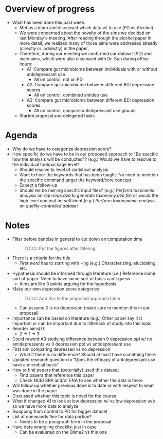 # Overview of progress

- What has been done this past week:
  - Met as a team and discussed which dataset to use (PD vs Alcohol)
  - We were concerned about the novelty of the aims we decided on last Monday's meeting. After reading through the alcohol paper in more detail, we realized many of those aims were addressed already (directly or indirectly) in the paper.
  - Therefore, during our meeting we confirmed our dataset (PD) and main aims, which were also discussed with Dr. Sun during office hours:
    - A1: Compare gut microbiome between individuals with or without antidepressant use
      - All on control, not on PD
    - A2: Compare gut microbiome between different BDI depression scores
      - All on control, combined antidep use
    - A3: Compare gut microbiome between different BDI depression scores
      - All on control, compare antidepressant use groups
  - Started proposal and delegated tasks

# Agenda

- Why do we have to categorize depression score?
- How specific do we have to be in our proposed approach to "Be specific how the analysis will be conducted"? (e.g.) Would we have to resolve to the individual tool/package level?
  - Should resolve to level of statistical analysis
  - Want to hear the keywords that has been taught. No need to mention the specific command target the keyword/core concept
  - Expect a follow-up
  - Should we be naming specific input files? (e.g.) _Perform taxonomic analysis on rep-seqs.qza to generate taxonomy.qza file_ or would the high level concept be sufficient (e.g.) _Perform taxonommic analysis on quality-controlled dataset_

# Notes

- Filter before denoise in general to cut down on computation time
  > TODO: Put the figures after filtering
- There is a criteria for the title
  - _First word_ has to starting with -ing (e.g.) Characterizing, elucidating, etc.
- Hypothesis should be informed through literature (i.e.) Reference some sort of paper. Need to have some sort of basis can't guess
  - Aims are like 3 points arguing for the hypothesis
- Make our own depression score categories
  > TODO: Add this to the proposed approach table
  - Can assume 0 is no depression (make sure to mention this in our proposal)
- Importance can be based on literature (e.g.) Other paper say it is important or can be important due to little/lack of study into this topic
- Reorder aims(?):
  - 2 -> 1 -> 3
- Could reword A3 studying difference between 0 depression ppl w/ no antidepressents vs 0 depression ppl w/ antidepressent use
- First aim comparing depressed vs no depression
  - What if there is no difference? Should at least have something there
- Updated research question to "Does the efficacy of antidepressant use have a microbial basis"
- How to find papers that (potenially) used this dataset
  - Find papers that reference this paper
  - Check NCBI SRA and/or ENA to see whether the data is there
- Will follow up whether previous done is to date or with respect to what was done in the paper
- Discussed whether this topic is novel for the course
- What if changed A1 to look at low depression w/ vs low depression w/o so we have more data to analyze
- Swapping from control to PD for bigger dataset
- List of commands fine for data portion?
  - Needs to be a paragraph form in the proposal
- Have data wrangling checklist just in case
  - Can be evaluated on the Qiime2 vs this one
